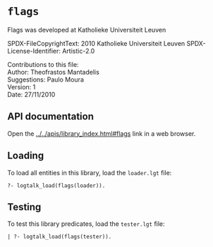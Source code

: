 `flags`
=======

Flags was developed at Katholieke Universiteit Leuven

SPDX-FileCopyrightText: 2010 Katholieke Universiteit Leuven
SPDX-License-Identifier: Artistic-2.0

Contributions to this file:  
Author: Theofrastos Mantadelis  
Suggestions: Paulo Moura  
Version: 1  
Date: 27/11/2010


API documentation
-----------------

Open the [../../apis/library_index.html#flags](../../apis/library_index.html#flags)
link in a web browser.


Loading
-------

To load all entities in this library, load the `loader.lgt` file:

	?- logtalk_load(flags(loader)).


Testing
-------

To test this library predicates, load the `tester.lgt` file:

	| ?- logtalk_load(flags(tester)).
